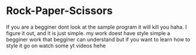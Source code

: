 # Rock-Paper-Scissors

If you are a begginer dont look at the sample program it will kill you haha.
I figure it out, and it is just simple.
my work doest have style simple a begginer work that begginer can understand 
but if you want to learn how to style it go on watch some yt videos hehe
